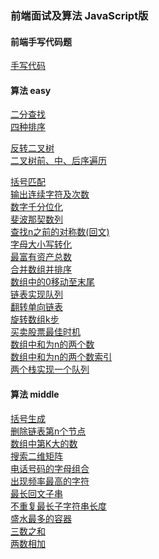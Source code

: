 <!--
 * @Date: 2022-05-18 14:09:46
 * @LastEditors: wangpeng
 * @LastEditTime: 2022-05-18 15:52:57
 * @FilePath: /arithmetic/readme.md
-->
### 前端面试及算法 JavaScript版
#### 前端手写代码题
[手写代码](./src/font-end-write/index.js)<br />

#### 算法 easy
[二分查找](./src/binary-search/index.js)<br />
[四种排序](./src/sort-collection/index.js)<br />

[反转二叉树](./src/invert-tree/index.js)<br />
[二叉树前、中、后序遍历](./src/binary-search-tree/index.js)<br />

[括号匹配](./src/brackets-match/index.js)<br />
[输出连续字符及次数](./src/continue-number/index.js)<br />
[数字千分位化](./src/count-thousands/index.js)<br />
[斐波那契数列](./src/fibonacci/index.js)<br />
[查找n之前的对称数(回文)](./src/find-symmetric-num/index.js)<br />
[字母大小写转化](./src/letter-upper-lower/index.js)<br />
[最富有资产总数](./src/maximum-wealth/index.js)<br />
[合并数组并排序](./src/merge-array/index.js)<br />
[数组中的0移动至末尾](./src/move-zero/index.js)<br />
[链表实现队列](./src/queue-with-link/index.js)<br />
[翻转单向链表](./src/reverse-link-list/index.js)<br />
[旋转数组k步](./src/rotate-k/index.js)<br />
[买卖股票最佳时机](./src/sales-stocks/index.js)<br />
[数组中和为n的两个数](./src/two-number-sum-index/index.js)<br />
[数组中和为n的两个数索引](./src/rotate-k/index.js)<br />
[两个栈实现一个队列](./src/two-stack-one-queue/index.js)<br />

#### 算法 middle
[括号生成](./src/add-brackets/index.js)<br />
[删除链表第n个节点](./src/delete-link-n/index.js)<br />
[数组中第K大的数](./src/find-kth-largest/index.js)<br />
[搜索二维矩阵](./src/find-number-in-2d/index.js)<br />
[电话号码的字母组合](./src/find-phone-number/index.js)<br />
[出现频率最高的字符](./src/highest-frequency-char/index.js)<br />
[最长回文子串](./src/longest-palindrome/index.js)<br />
[不重复最长子字符串长度](./src/longest-substring/index.js)<br />
[盛水最多的容器](./src/max-water/index.js)<br />
[三数之和](./src/three-number-sum/index.js)<br />
[两数相加](./src/two-number-sum-link/index.js)<br />